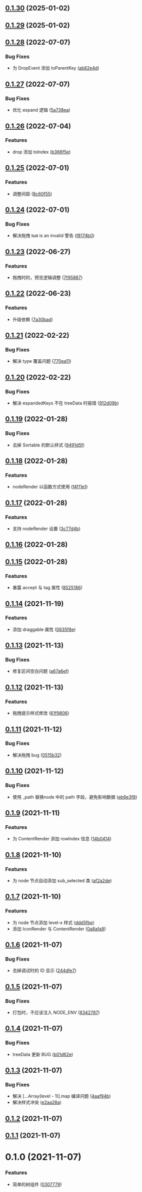 ## [0.1.30](https://github.com/limaofeng/asany-tree/compare/v0.1.29...v0.1.30) (2025-01-02)



## [0.1.29](https://github.com/limaofeng/asany-tree/compare/v0.1.28...v0.1.29) (2025-01-02)



## [0.1.28](https://github.com/limaofeng/asany-tree/compare/v0.1.27...v0.1.28) (2022-07-07)


### Bug Fixes

* 为 DropEvent  添加 toParentKey ([ab82e4d](https://github.com/limaofeng/asany-tree/commit/ab82e4d548d6f282eaac3167eeea4ac8c47428ca))



## [0.1.27](https://github.com/limaofeng/asany-tree/compare/v0.1.26...v0.1.27) (2022-07-07)


### Bug Fixes

* 优化 expand 逻辑 ([5a738ea](https://github.com/limaofeng/asany-tree/commit/5a738eaaefa06858bcb48ff8c6e51677b7cdace5))



## [0.1.26](https://github.com/limaofeng/asany-tree/compare/v0.1.25...v0.1.26) (2022-07-04)


### Features

* drop 添加 toIndex ([b366f5e](https://github.com/limaofeng/asany-tree/commit/b366f5ebf40b39abb7281620a7e38ecca3b0cd83))



## [0.1.25](https://github.com/limaofeng/asany-tree/compare/v0.1.24...v0.1.25) (2022-07-01)


### Features

* 调整间距 ([8c60f55](https://github.com/limaofeng/asany-tree/commit/8c60f5564d230dd7960ca28929e74f03499e4c4a))



## [0.1.24](https://github.com/limaofeng/asany-tree/compare/v0.1.23...v0.1.24) (2022-07-01)


### Bug Fixes

* 解决拖拽 `NaN` is an invalid 警告 ([f8174b0](https://github.com/limaofeng/asany-tree/commit/f8174b0d46593556050dd6babdc0b39adf8c5678))



## [0.1.23](https://github.com/limaofeng/asany-tree/compare/v0.1.22...v0.1.23) (2022-06-27)


### Features

* 拖拽时的，预览逻辑调整 ([7f95887](https://github.com/limaofeng/asany-tree/commit/7f95887b26016f09506676f92629e0281c82f02e))



## [0.1.22](https://github.com/limaofeng/asany-tree/compare/v0.1.21...v0.1.22) (2022-06-23)


### Features

* 升级依赖 ([7a30bad](https://github.com/limaofeng/asany-tree/commit/7a30bad5174c0ca74dd6bc7bb80b869996e89380))



## [0.1.21](https://github.com/limaofeng/asany-tree/compare/v0.1.20...v0.1.21) (2022-02-22)


### Bug Fixes

* 解决 type 覆盖问题 ([770ea11](https://github.com/limaofeng/asany-tree/commit/770ea111053dabf9d3b250f5dc32f4c18644d164))



## [0.1.20](https://github.com/limaofeng/asany-tree/compare/v0.1.19...v0.1.20) (2022-02-22)


### Bug Fixes

* 解决 expandedKeys 不在 treeData 时报错 ([912d09b](https://github.com/limaofeng/asany-tree/commit/912d09b5e5f39435f8bd3ee87f5452d8f40a49fe))



## [0.1.19](https://github.com/limaofeng/asany-tree/compare/v0.1.18...v0.1.19) (2022-01-28)


### Bug Fixes

* 去掉 Sortable 的默认样式 ([9491d5f](https://github.com/limaofeng/asany-tree/commit/9491d5f1476d98fc0e0d6c8f316faf7b56ef320d))



## [0.1.18](https://github.com/limaofeng/asany-tree/compare/v0.1.17...v0.1.18) (2022-01-28)


### Features

* nodeRender 以函数方式使用 ([f4f11e1](https://github.com/limaofeng/asany-tree/commit/f4f11e1f042c7dfdf6c712a608462df5cdb99bf2))



## [0.1.17](https://github.com/limaofeng/asany-tree/compare/v0.1.16...v0.1.17) (2022-01-28)


### Features

*  支持 nodeRender 设置 ([3c77d4b](https://github.com/limaofeng/asany-tree/commit/3c77d4b0abf78314794d8d16b90a2176d78cfe7a))



## [0.1.16](https://github.com/limaofeng/asany-tree/compare/v0.1.15...v0.1.16) (2022-01-28)



## [0.1.15](https://github.com/limaofeng/asany-tree/compare/v0.1.14...v0.1.15) (2022-01-28)


### Features

* 暴露 accept 与 tag 属性 ([8525186](https://github.com/limaofeng/asany-tree/commit/8525186483803823cb9069f6c6a7218b39dc106e))



## [0.1.14](https://github.com/limaofeng/asany-tree/compare/v0.1.13...v0.1.14) (2021-11-19)


### Features

* 添加  draggable 属性 ([0635f8e](https://github.com/limaofeng/asany-tree/commit/0635f8e92c99b38172f64ea008d2c88c1322b455))



## [0.1.13](https://github.com/limaofeng/asany-tree/compare/v0.1.12...v0.1.13) (2021-11-13)


### Bug Fixes

* 修复区间空白问题 ([a67a6ef](https://github.com/limaofeng/asany-tree/commit/a67a6efca2d49880f5aeb7472aae5eade61ff211))



## [0.1.12](https://github.com/limaofeng/asany-tree/compare/v0.1.11...v0.1.12) (2021-11-13)


### Features

* 拖拽提示样式修改 ([61f9806](https://github.com/limaofeng/asany-tree/commit/61f980645bbc126118ffa78447da8658511cc7bb))



## [0.1.11](https://github.com/limaofeng/asany-tree/compare/v0.1.10...v0.1.11) (2021-11-12)


### Bug Fixes

* 解决拖拽 bug ([0515b32](https://github.com/limaofeng/asany-tree/commit/0515b32d9277f06199f1771d20e042087ef00518))



## [0.1.10](https://github.com/limaofeng/asany-tree/compare/v0.1.9...v0.1.10) (2021-11-12)


### Bug Fixes

* 使用 _path 替换node 中的 path 字段，避免影响数据 ([eb6e3f8](https://github.com/limaofeng/asany-tree/commit/eb6e3f89ba4d0de482ba2ac46fa2a453ac39a710))



## [0.1.9](https://github.com/limaofeng/asany-tree/compare/v0.1.8...v0.1.9) (2021-11-11)


### Features

*  为 ContentRender 添加 rowIndex 信息 ([14b0414](https://github.com/limaofeng/asany-tree/commit/14b0414c78f89d981e0c2831f37344e0adf29cdb))



## [0.1.8](https://github.com/limaofeng/asany-tree/compare/v0.1.7...v0.1.8) (2021-11-10)


### Features

* 为 node 节点自动添加 sub_selected 类 ([af2a2de](https://github.com/limaofeng/asany-tree/commit/af2a2deb97811f6c489209a628d152498106e0a4))



## [0.1.7](https://github.com/limaofeng/asany-tree/compare/v0.1.6...v0.1.7) (2021-11-10)


### Features

* 为 node 节点添加 level-x 样式 ([ddd5fbe](https://github.com/limaofeng/asany-tree/commit/ddd5fbef48c1c8e5d50ae219259796e79e88078a))
* 添加 IconRender 与 ContentRender ([0a8afa9](https://github.com/limaofeng/asany-tree/commit/0a8afa9cd0cb53f896a463b832278c716b049a95))



## [0.1.6](https://github.com/limaofeng/asany-tree/compare/v0.1.5...v0.1.6) (2021-11-07)


### Bug Fixes

* 去掉调试时的 ID 显示 ([244dfe7](https://github.com/limaofeng/asany-tree/commit/244dfe774cea70331108c5029d9d56111e95e3cf))



## [0.1.5](https://github.com/limaofeng/asany-tree/compare/v0.1.4...v0.1.5) (2021-11-07)


### Bug Fixes

*  打包时，不应该注入 NODE_ENV ([8342787](https://github.com/limaofeng/asany-tree/commit/8342787ba62bd414a0ca7c116a51dd4d1e5e668f))



## [0.1.4](https://github.com/limaofeng/asany-tree/compare/v0.1.3...v0.1.4) (2021-11-07)


### Bug Fixes

* treeData 更新 BUG ([b01d62e](https://github.com/limaofeng/asany-tree/commit/b01d62e1cf05cbdf1f56386daed9abb04b760284))



## [0.1.3](https://github.com/limaofeng/asany-tree/compare/v0.1.2...v0.1.3) (2021-11-07)


### Bug Fixes

* 解决  [...Array(level - 1)].map 编译问题 ([4aaf94b](https://github.com/limaofeng/asany-tree/commit/4aaf94b3b9b68c886fc03a50338e027fbb8e8cd5))
* 解决样式冲突 ([e2aa28a](https://github.com/limaofeng/asany-tree/commit/e2aa28a5e855b8307bd1a7d4c94571e1d8db3248))



## [0.1.2](https://github.com/limaofeng/asany-tree/compare/v0.1.1...v0.1.2) (2021-11-07)



## [0.1.1](https://github.com/limaofeng/asany-tree/compare/v0.1.0...v0.1.1) (2021-11-07)



# 0.1.0 (2021-11-07)


### Features

* 简单的树组件 ([0307779](https://github.com/limaofeng/asany-tree/commit/0307779eea6268691c2a4e1c6bb2086701937d81))



